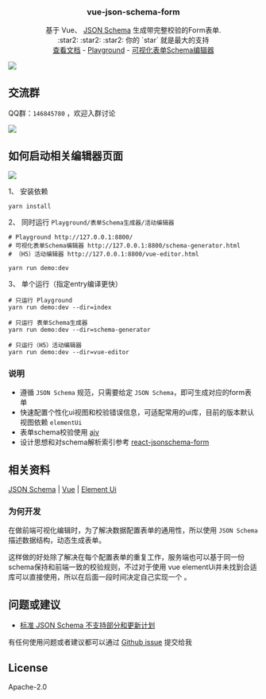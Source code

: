 <h3 align="center">vue-json-schema-form</h3>
<p align="center">
基于 Vue、 <a href="https://json-schema.org/understanding-json-schema/index.html">JSON Schema</a> 生成带完整校验的Form表单.
<br />
:star2: :star2: :star2: 你的 `star` 就是最大的支持
<br />
<a href="https://vue-json-schema-form.lljj.me">查看文档</a>
-
<a href="https://form.lljj.me">Playground</a>
-
<a href="https://form.lljj.me/schema-generator.html">可视化表单Schema编辑器</a>
</p>

![](https://lljj-xxxx.oss-cn-hongkong.aliyuncs.com/vue-json-schema-form.gif)

## 交流群

QQ群：`146845780` ，欢迎入群讨论

![](https://lljj-xxxx.oss-cn-hongkong.aliyuncs.com/vjsf11.jpg)

## 如何启动相关编辑器页面

![](https://lljj-xxxx.oss-cn-hongkong.aliyuncs.com/vue-editor.jpg)

1、 安装依赖
```ssh
yarn install
```

2、 同时运行 `Playground/表单Schema生成器/活动编辑器`
```ssh
# Playground http://127.0.0.1:8800/
# 可视化表单Schema编辑器 http://127.0.0.1:8800/schema-generator.html
# （H5）活动编辑器 http://127.0.0.1:8800/vue-editor.html

yarn run demo:dev
```

3、 单个运行（指定entry编译更快）
```ssh
# 只运行 Playground
yarn run demo:dev --dir=index

# 只运行 表单Schema生成器
yarn run demo:dev --dir=schema-generator

# 只运行（H5）活动编辑器
yarn run demo:dev --dir=vue-editor
```

### 说明
* 遵循 `JSON Schema` 规范，只需要给定 `JSON Schema`，即可生成对应的form表单
* 快速配置个性化ui视图和校验错误信息，可适配常用的ui库，目前的版本默认视图依赖 `elementUi`
* 表单schema校验使用  [ajv](https://github.com/epoberezkin/ajv)
* 设计思想和对schema解析索引参考 [react-jsonschema-form](https://github.com/rjsf-team/react-jsonschema-form)

## 相关资料
[JSON Schema](https://json-schema.org/understanding-json-schema/index.html) |
[Vue](https://cn.vuejs.org/) |
[Element Ui](https://element.eleme.io/)

### 为何开发
在做前端可视化编辑时，为了解决数据配置表单的通用性，所以使用 `JSON Schema` 描述数据结构，动态生成表单。

这样做的好处除了解决在每个配置表单的重复工作，服务端也可以基于同一份schema保持和前端一致的校验规则，不过对于使用 vue elementUi并未找到合适库可以直接使用，所以在后面一段时间决定自己实现一个 。

## 问题或建议
* [标准 JSON Schema 不支持部分和更新计划](https://vue-json-schema-form.lljj.me/zh/guide/todo.html)

有任何使用问题或者建议都可以通过 [Github issue](https://github.com/lljj-x/vue-json-schema-form/issues) 提交给我


## License
Apache-2.0
